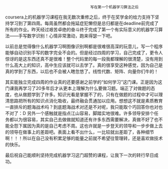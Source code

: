                                           写在第一个机器学习算法之后

coursera上的机器学习课程在我无数次重修之后，终于在奖学金的给力支持下坚持学习到了第四周。每周虽然都会拖延症犯懒但是总归都是在deadline前完成了所有的作业。昨天经过艰苦卓绝的奋斗终于完成了第一个有实际意义的机器学习算法——手写数字识别！心情非常激动，跑来得瑟一下吧。 

以前总是觉得像什么机器学习啊图像识别啊都是很难很高深的玩意儿，写一个程序能够自动识别手写的数字完全不会的。但是经过四周的学习，自己完成了，更令人惊讶的是这东西还真不是很难！整个代码里的每一段我都理解的很清楚，没有用到什么高大上的知识，高中生应该就可以去学了。真的很享受这种感觉，因为自己是真的学到了东西，以后也不会被人瞎忽悠了。线性代数、矩阵、向量你们牛的！ 

其实能独立完成四周的作业真的还要感谢之前学的“如何学习”这门课。正是因为这门课我再学习了20多年后才从更本上理解为什么要做习题。端正了对做题的态度，也从做题学到了许多。知识光看是掌握不了的，只有在做题的过程中才可以理清思路把所有的知识点消化吸收，最终融会贯通加以应用。想想这不就是素质教育一直排斥的题海战术吗？到底题海战术对还是不对呢，我只能取个巧回答你也对也不对了：D 另外一个感触就是指点江山容易，脚踏实地很难。许多领导安排个任务都以为很容易，其实自己去做做就知道还有许多东西需要解决，真做不好了也不能全怨下属因为真的是自己考虑不周。这也许就是一步登天的领导和一步步做上去的领导在做事上的差距吧。表面上看不出什么，一比较就出差距了，各种细节啊！！！所以在自己没有积累足够的能量之前就不希望往管理转，还是喜欢做技术的快乐。 

最后祝自己能顺利坚持完成机器学习这门超赞的课程，让我下一次的转行早日成功。
